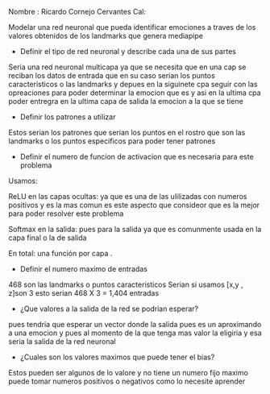 Nombre : Ricardo Cornejo Cervantes  Cal:           

Modelar una red neuronal que pueda identificar emociones a traves de los valores obtenidos de los landmarks que genera mediapipe

- Definir el tipo de red neuronal y describe cada una de sus partes 

Seria una red neuronal multicapa ya que se necesita que en una cap se reciban los datos de entrada que en su caso serian los puntos caracteristicos o las landmarks y depues en la siguinete cpa seguir con las opreaciones para poder determinar la emocion que es y asi en la ultima cpa poder entregra en la ultima capa de salida la emocion a la que se tiene 

- Definir los patrones a utilizar 

Estos serian los patrones que serian los puntos en el rostro que son las landmarks o los puntos especificos para poder tener patrones 

- Definir el numero de funcion de activacion que es necesaria para este problema 

Usamos:

ReLU en las capas ocultas: ya que es una de las ulilizadas con numeros positivos y es la mas comun es este aspecto que consideor que es la mejor para poder resolver este problema 

Softmax en la salida: pues para la salida ya que es comunmente usada en la capa final o la de salida 

En total: una función por capa .

- Definir el numero maximo de entradas 

468 son las landmarks o puntos caracteristicos 
Serian si usamos [x,y , z]son 3 esto serian 468 X 3 = 1,404
entradas 

- ¿Que valores a la salida de la red se podrian esperar?

pues tendria que esperar un vector donde la salida pues es un aproximando a una emocion y pues al momento de la que tenga mas valor la eligiria y esa seria la salida de la red neuronal 

- ¿Cuales son los valores maximos que puede tener el bias?

Estos pueden ser algunos de lo valore y no tiene un numero fijo maximo puede tomar numeros positivos o negativos como lo necesite aprender 